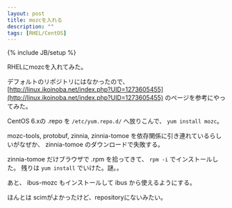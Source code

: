 ```yaml
---
layout: post
title: mozcを入れる
description: ""
tags: [RHEL/CentOS]
---
```

{% include JB/setup %}

RHELにmozcを入れてみた。

デフォルトのリポジトリにはなかったので、
[http://linux.ikoinoba.net/index.php?UID=1273605455](http://linux.ikoinoba.net/index.php?UID=1273605455) のページを参考にやってみた。

CentOS 6.xの .repo を `/etc/yum.repo.d/` へ放りこんで、 `yum install mozc`。

mozc-tools, protobuf, zinnia, zinnia-tomoe を依存関係に引き連れているらしいがなぜか、 zinnia-tomoe のダウンロードで失敗する。

zinnia-tomoe だけブラウザで .rpm を拾ってきて、 `rpm -i` でインストールした。
残りは `yum install` でいけた。謎。。

あと、 ibus-mozc もインストールして ibus から使えるようにする。

ほんとは scimがよかったけど、repositoryにないみたい。
